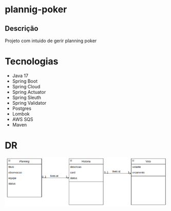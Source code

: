 # plannig-poker

## Descrição

Projeto com intuido de gerir planning poker

# Tecnologias

- Java 17
- Spring Boot
- Spring Cloud
- Spring Actuator
- Spring Sleuth
- Spring Validator
- Postgres
- Lombok
- AWS SQS
- Maven


# DR

![img.png](img.png)